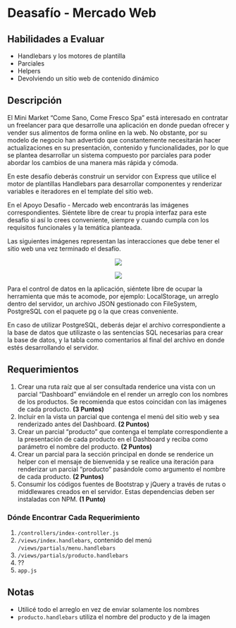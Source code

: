 # Deasafío - Mercado Web

## Habilidades a Evaluar

-  Handlebars y los motores de plantilla
-  Parciales
-  Helpers
-  Devolviendo un sitio web de contenido dinámico

## Descripción

El Mini Market “Come Sano, Come Fresco Spa” está interesado en contratar un freelancer para que desarrolle una aplicación en donde puedan ofrecer y vender sus alimentos de forma online en la web. No obstante, por su modelo de negocio han advertido que constantemente necesitarán hacer actualizaciones en su presentación, contenido y funcionalidades, por lo que se plantea desarrollar un sistema compuesto por parciales para poder abordar los cambios de una manera más rápida y cómoda.

En este desafío deberás construir un servidor con Express que utilice el motor de plantillas Handlebars para desarrollar componentes y renderizar variables e iteradores en el template del sitio web.

En el Apoyo Desafío - Mercado web encontrarás las imágenes correspondientes. Siéntete libre de crear tu propia interfaz para este desafío si así lo crees conveniente, siempre y cuando cumpla con los requisitos funcionales y la temática planteada.

Las siguientes imágenes representan las interacciones que debe tener el sitio web una vez terminado el desafío.

<p align="center">
   <img src="../assets/images/img01.png">
</p>

<p align="center">
   <img src="../assets/images/img02.png">
</p>

Para el control de datos en la aplicación, siéntete libre de ocupar la herramienta que más te acomode, por ejemplo: LocalStorage, un arreglo dentro del servidor, un archivo JSON gestionado con FileSystem, PostgreSQL con el paquete pg o la que creas conveniente.

En caso de utilizar PostgreSQL, deberás dejar el archivo correspondiente a la base de datos que utilizaste o las sentencias SQL necesarias para crear la base de datos, y la tabla como comentarios al final del archivo en donde estés desarrollando el servidor.

## Requerimientos

1. Crear una ruta raíz que al ser consultada renderice una vista con un parcial “Dashboard” enviándole en el render un arreglo con los nombres de los productos. Se recomienda que estos coincidan con las imágenes de cada producto. **(3 Puntos)**
2. Incluir en la vista un parcial que contenga el menú del sitio web y sea renderizado antes del Dashboard. **(2 Puntos)**
3. Crear un parcial “producto” que contenga el template correspondiente a la presentación de cada producto en el Dashboard y reciba como parámetro el nombre del producto. **(2 Puntos)**
4. Crear un parcial para la sección principal en donde se renderice un helper con el mensaje de bienvenida y se realice una iteración para renderizar un parcial “producto” pasándole como argumento el nombre de cada producto. **(2 Puntos)**
5. Consumir los códigos fuentes de Bootstrap y jQuery a través de rutas o middlewares creados en el servidor. Estas dependencias deben ser instaladas con NPM. **(1 Punto)**

### Dónde Encontrar Cada Requerimiento

1. `/controllers/index-controller.js`
2. `/views/index.handlebars`, contenido del menú `/views/partials/menu.handlebars`
3. `/views/partials/producto.handlebars`
4. ??
5. `app.js`

## Notas

-  Utilicé todo el arreglo en vez de enviar solamente los nombres
-  `producto.handlebars` utiliza el nombre del producto y de la imagen

